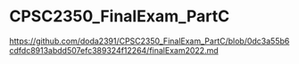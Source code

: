 # CPSC2350_FinalExam_PartC
https://github.com/doda2391/CPSC2350_FinalExam_PartC/blob/0dc3a55b6cdfdc8913abdd507efc389324f12264/finalExam2022.md

